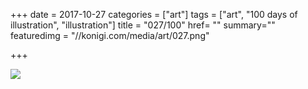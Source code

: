 +++
date = 2017-10-27
categories = ["art"]
tags = ["art", "100 days of illustration", "illustration"]
title = "027/100"
href= ""
summary=""
featuredimg = "//konigi.com/media/art/027.png"

+++

<img src="//konigi.com/media/art/027.png" />
